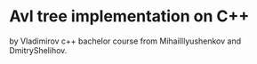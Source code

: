 # Avl tree implementation on C++

by Vladimirov c++ bachelor course from MihailIlyushenkov and DmitryShelihov.
